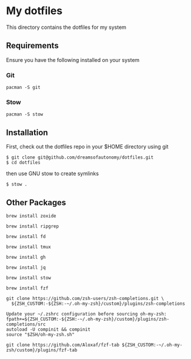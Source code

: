 # My dotfiles

This directory contains the dotfiles for my system

## Requirements

Ensure you have the following installed on your system

### Git

```
pacman -S git
```

### Stow

```
pacman -S stow
```

## Installation

First, check out the dotfiles repo in your $HOME directory using git

```
$ git clone git@github.com/dreamsofautonomy/dotfiles.git
$ cd dotfiles
```

then use GNU stow to create symlinks

```
$ stow .
```

## Other Packages
```
brew install zoxide
```

```
brew install ripgrep
```

```
brew install fd
```

```
brew install tmux
```

```
brew install gh
```

```
brew install jq
```

```
brew install stow
```

```
brew install fzf
```


```
git clone https://github.com/zsh-users/zsh-completions.git \
  ${ZSH_CUSTOM:-${ZSH:-~/.oh-my-zsh}/custom}/plugins/zsh-completions
```


```
Update your ~/.zshrc configuration before sourcing oh-my-zsh:
fpath+=${ZSH_CUSTOM:-${ZSH:-~/.oh-my-zsh}/custom}/plugins/zsh-completions/src
autoload -U compinit && compinit
source "$ZSH/oh-my-zsh.sh"
```

```
git clone https://github.com/Aloxaf/fzf-tab ${ZSH_CUSTOM:-~/.oh-my-zsh/custom}/plugins/fzf-tab
```